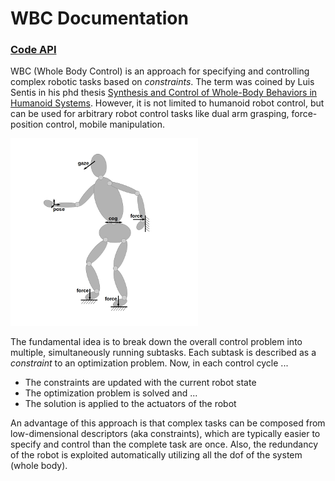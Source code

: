 # WBC Documentation

### [Code API](http://buildsrv01/apis/dfki-control/wbc/)

WBC (Whole Body Control) is an approach for specifying and controlling complex robotic tasks based on *constraints*. 
The term was coined by Luis Sentis in his phd thesis 
[Synthesis and Control of Whole-Body Behaviors in Humanoid Systems](http://citeseerx.ist.psu.edu/viewdoc/download?doi=10.1.1.73.8747&rep=rep1&type=pdf). 
However, it is not limited to humanoid robot control, but can be 
used for arbitrary robot control tasks like dual arm grasping, force-position control, mobile manipulation. 

![](./doc/images/wbc_principle.png)

The fundamental idea is to break down the overall control problem into multiple, simultaneously running subtasks. Each subtask is described as a *constraint* to an optimization problem.
Now, in each control cycle ...
  * The constraints are updated with the current robot state
  * The optimization problem is solved and ...
  * The solution is applied to the actuators of the robot
  
An advantage of this approach is that complex tasks can be composed from low-dimensional descriptors (aka constraints), which are typically 
easier to specify and control than the complete task are once. Also, the redundancy of the robot is exploited automatically utilizing 
all the dof of the system (whole body). 








